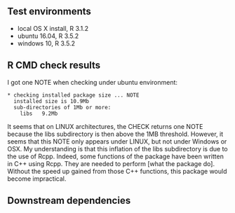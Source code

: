 ## Test environments
* local OS X install, R 3.1.2
* ubuntu 16.04, R 3.5.2
* windows 10, R 3.5.2

## R CMD check results

I got one NOTE when checking under ubuntu environment:
```
* checking installed package size ... NOTE
  installed size is 10.9Mb
  sub-directories of 1Mb or more:
    libs   9.2Mb
```
It seems that on LINUX architectures, the CHECK returns one NOTE because the libs subdirectory is then above the 1MB threshold. However, it seems that this NOTE only appears under LINUX, but not under Windows or OSX.
My understanding is that this inflation of the libs subdirectory is due to the use of Rcpp. Indeed, some functions of the package have been written in C++ using Rcpp. They are needed to perform [what the package do]. Without the speed up gained from those C++ functions, this package would become impractical.


## Downstream dependencies
